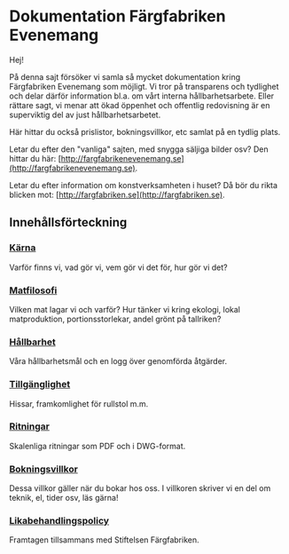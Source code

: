 # Dokumentation Färgfabriken Evenemang

Hej!

På denna sajt försöker vi samla så mycket dokumentation kring Färgfabriken Evenemang som möjligt. Vi tror på transparens och tydlighet och delar därför information bl.a. om vårt interna hållbarhetsarbete. Eller rättare sagt, vi menar att ökad öppenhet och offentlig redovisning är en superviktig del av just hållbarhetsarbetet.

Här hittar du också prislistor, bokningsvillkor, etc samlat på en tydlig plats.

Letar du efter den "vanliga" sajten, med snygga säljiga bilder osv? Den hittar du här: [http://fargfabrikenevenemang.se](http://fargfabrikenevenemang.se).

Letar du efter information om konstverksamheten i huset? Då bör du rikta blicken mot: [http://fargfabriken.se](http://fargfabriken.se).

## Innehållsförteckning

### [Kärna](karna.md)

Varför finns vi, vad gör vi, vem gör vi det för, hur gör vi det?

### [Matfilosofi](matfilosofi.md)

Vilken mat lagar vi och varför? Hur tänker vi kring ekologi, lokal matproduktion, portionsstorlekar, andel grönt på tallriken?

### [Hållbarhet](hallbarhet/)

Våra hållbarhetsmål och en logg över genomförda åtgärder.

### [Tillgänglighet](tillganglighet.md)

Hissar, framkomlighet för rullstol m.m.

### [Ritningar](ritningar.md)

Skalenliga ritningar som PDF och i DWG-format.

### [Bokningsvillkor](bokningsvillkor.md)

Dessa villkor gäller när du bokar hos oss. I villkoren skriver vi en del om teknik, el, tider osv, läs gärna!

### [Likabehandlingspolicy](likabehandlingspolicy.md)

Framtagen tillsammans med Stiftelsen Färgfabriken.


